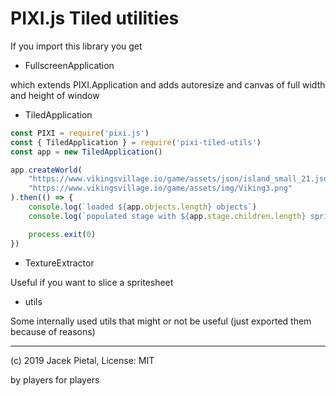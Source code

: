 # PIXI.js Tiled utilities

If you import this library you get

* FullscreenApplication

which extends PIXI.Application and adds autoresize
and canvas of full width and height of window

* TiledApplication

```javascript
const PIXI = require('pixi.js')
const { TiledApplication } = require('pixi-tiled-utils')
const app = new TiledApplication()

app.createWorld(
    "https://www.vikingsvillage.io/game/assets/json/island_small_21.json",
    "https://www.vikingsvillage.io/game/assets/img/Viking3.png"
).then(() => {
    console.log(`loaded ${app.objects.length} objects`)
    console.log(`populated stage with ${app.stage.children.length} sprites`)

    process.exit(0)
})
```

* TextureExtractor

Useful if you want to slice a spritesheet

* utils

Some internally used utils that might or not be useful (just exported them because of reasons)

---

(c) 2019 Jacek Pietal, License: MIT

by players for players
